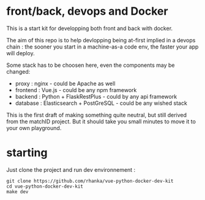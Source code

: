 # front/back, devops and Docker

This is a start kit for developping both front and back with docker.

The aim of this repo is to help devlopping being at-first implied in a devops chain : the sooner you start in a machine-as-a code env, the faster your app will deploy.

Some stack has to be choosen here, even the components may be changed:
- proxy : nginx - could be Apache as well
- frontend : Vue.js - could be any npm framework
- backend : Python + FlaskRestPlus - could by any api framework
- database : Elasticsearch + PostGreSQL -  could be any wished stack

This is the first draft of making something quite neutral, but still derived from the matchID project. But it should take you small minutes to move it to your own playground.

# starting


Just clone the project and run dev environnement :

```
git clone https://github.com/rhanka/vue-python-docker-dev-kit
cd vue-python-docker-dev-kit
make dev
```


